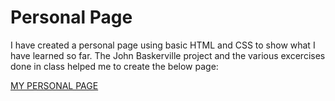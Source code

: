 Personal Page
=============
I have created a personal page using basic HTML and CSS to show what I have learned so far. The John Baskerville project and the various excercises done in class helped me to create the below page: 

[MY PERSONAL PAGE](https://JemmaEagleson.github.io/personal-page/Personal-Page.html)
